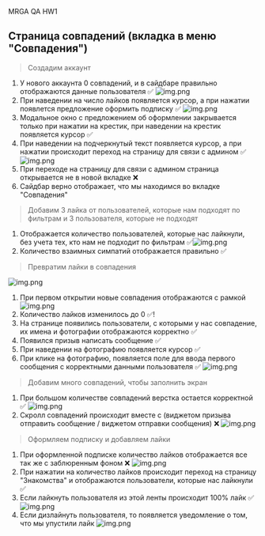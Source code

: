 MRGA QA HW1

## Страница совпадений (вкладка в меню "Совпадения")
> Создадим аккаунт
1. У нового аккаунта 0 совпадений, и в сайдбаре правильно отображаются данные пользователя ✅ ![img.png](img/matches/zero_matches.png)
2. При наведении на число лайков появляется курсор, а при нажатии появлется предложение оформить подписку ✅ ![img.png](img/matches/buy_premium_offer.png)
3. Модальное окно с предложением об оформлении закрывается только при нажатии на крестик, при наведении на крестик появляется курсор ✅
4. При наведении на подчеркнутый текст появляется курсор, а при нажатии происходит переход на страницу для связи с админом ✅ ![img.png](img/matches/contact_admin.png)
5. При переходе на страницу для связи с админом страница открывается не в новой вкладке ❌
6. Сайдбар верно отображает, что мы находимся во вкладке "Совпадения"
> Добавим 3 лайка от пользователей, которые нам подходят по фильтрам и 3 пользователя, которые не подходят
1. Отображается количество пользователей, которые нас лайкнули, без учета тех, кто нам не подходит по фильтрам ✅![img.png](img/matches/likes_count.png)
2. Количество взаимных симпатий отображается правильно ✅
> Превратим лайки в совпадения

![img.png](img/matches/matches.png)
1. При первом открытии новые совпадения отображаются с рамкой ![img.png](img/matches/new_reaction_border.png)
2. Количество лайков изменилось до 0 ✅!
3. На странице появились пользователи, с которыми у нас совпадение, их имена и фотографии отображаются корректно ✅ 
4. Появился призыв написать сообщение ✅
5. При наведении на фотографию появляется курсор ✅
6. При клике на фотографию, появляется поле для ввода первого сообщения c корректными данными пользователя ✅ ![img.png](img/matches/first_message_widget.png)

> Добавим много совпадений, чтобы заполнить экран
1. При большом количестве совпадений верстка остается корректной ✅ ![img.png](img/matches/so_many_matches.png)
2. Скролл совпадений происходит вместе с (виджетом призыва отправить сообщение / виджетом отправки сообщения) ❌ ![img.png](img/matches/bad_croll.png)

> Оформляем подписку и добавляем лайки
1. При оформленной подписке количество лайков отображается все так же с заблюренным фоном ❌ ![img.png](img/matches/blured_background.png)
2. При нажатии на количество лайков происходит переход на страницу "Знакомства" и отображаются пользователи, которые нас лайкнули ✅
3. Если лайкнуть пользователя из этой ленты происходит 100% лайк ✅ ![img.png](img/matches/easy_like.png)
4. Если дизлайнуть пользователя, то появляется уведомление о том, что мы упустили лайк ![img.png](img/matches/missed_match.png)
